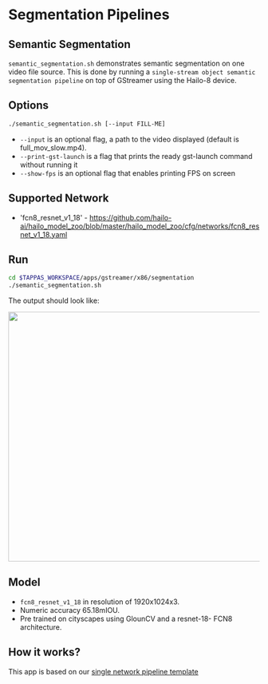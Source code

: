 # Segmentation Pipelines

## Semantic Segmentation

`semantic_segmentation.sh` demonstrates semantic segmentation on one video file source.
 This is done by running a `single-stream object semantic segmentation pipeline` on top of GStreamer using the Hailo-8 device.

## Options

```sh
./semantic_segmentation.sh [--input FILL-ME]
```

- `--input` is an optional flag, a path to the video displayed (default is full_mov_slow.mp4).
- `--print-gst-launch` is a flag that prints the ready gst-launch command without running it
- `--show-fps`  is an optional flag that enables printing FPS on screen

## Supported Network

- 'fcn8_resnet_v1_18' - <https://github.com/hailo-ai/hailo_model_zoo/blob/master/hailo_model_zoo/cfg/networks/fcn8_resnet_v1_18.yaml>

## Run

```sh
cd $TAPPAS_WORKSPACE/apps/gstreamer/x86/segmentation
./semantic_segmentation.sh
```

The output should look like:
<div align="center">
    <img src="readme_resources/pipeline_run.gif" width="600px" height="500px"/>
</div>

## Model

- `fcn8_resnet_v1_18` in resolution of 1920x1024x3.
- Numeric accuracy 65.18mIOU.
- Pre trained on cityscapes using GlounCV and a resnet-18-
FCN8 architecture.

## How it works?

This app is based on our [single network pipeline template](../../../../docs/pipelines/single_network.md)
